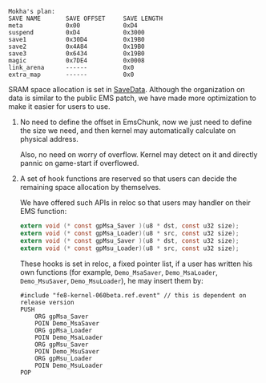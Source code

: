 ```
Mokha's plan:
SAVE NAME       SAVE OFFSET     SAVE LENGTH
meta            0x00            0xD4
suspend         0xD4            0x3000
save1           0x30D4          0x19B0
save2           0x4A84          0x19B0
save3           0x6434          0x19B0
magic           0x7DE4          0x0008
link_arena      ------          0x0
extra_map       ------          0x0
```

SRAM space allocation is set in [SaveData](../Wizardry/Common/SaveData/data.event). Although the organization on data is similar to the public EMS patch, we have made more optimization to make it easier for users to use.

1. No need to define the offset in EmsChunk, now we just need to define the size we need, and then kernel may automatically calculate on physical address.

    Also, no need on worry of overflow. Kernel may detect on it and directly pannic on game-start if overflowed.

2. A set of hook functions are reserved so that users can decide the remaining space allocation by themselves.

    We have offered such APIs in reloc so that users may handler on their EMS function:

    ```c
    extern void (* const gpMsa_Saver )(u8 * dst, const u32 size);
    extern void (* const gpMsa_Loader)(u8 * src, const u32 size);
    extern void (* const gpMsu_Saver )(u8 * dst, const u32 size);
    extern void (* const gpMsu_Loader)(u8 * src, const u32 size);
    ```

    These hooks is set in reloc, a fixed pointer list, if a user has written his own functions (for example, `Demo_MsaSaver`, `Demo_MsaLoader`, `Demo_MsuSaver`, `Demo_MsuLoader`), he may insert them by:

    ```
    #include "fe8-kernel-060beta.ref.event" // this is dependent on release version
    PUSH
        ORG gpMsa_Saver
        POIN Demo_MsaSaver
        ORG gpMsa_Loader
        POIN Demo_MsaLoader
        ORG gpMsu_Saver
        POIN Demo_MsuSaver
        ORG gpMsu_Loader
        POIN Demo_MsuLoader
    POP
    ```
